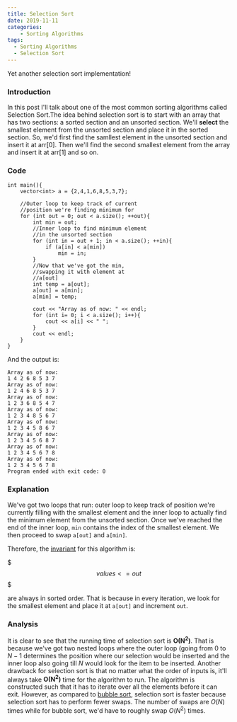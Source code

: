 ```yaml
---
title: Selection Sort
date: 2019-11-11
categories: 
    - Sorting Algorithms
tags:
  - Sorting Algorithms
  - Selection Sort
---
```


Yet another selection sort implementation!
<!-- end -->


### Introduction

In this post I'll talk about one of the most common sorting algorithms called Selection Sort.The idea behind selection sort is to start with an array that has two sections: a sorted section and an unsorted section. We'll **select** the smallest element from the unsorted section and place it in the sorted section. So, we'd first find the samllest element in the unsorted section and insert it at arr[0]. Then we'll find the second smallest element from the array and insert it at arr[1] and so on.

### Code

```cpp{numberLines}
int main(){
    vector<int> a = {2,4,1,6,8,5,3,7};

    //Outer loop to keep track of current
    //position we're finding minimum for
    for (int out = 0; out < a.size(); ++out){
        int min = out;
        //Inner loop to find minimum element
        //in the unsorted section
        for (int in = out + 1; in < a.size(); ++in){
            if (a[in] < a[min])
                min = in;
        }
        //Now that we've got the min,
        //swapping it with element at
        //a[out]
        int temp = a[out];
        a[out] = a[min];
        a[min] = temp;
        
        cout << "Array as of now: " << endl;
        for (int i= 0; i < a.size(); i++){
            cout << a[i] << " ";
        }
        cout << endl;   
    }
}
```

And the output is:

```{numberLines}
Array as of now: 
1 4 2 6 8 5 3 7 
Array as of now: 
1 2 4 6 8 5 3 7 
Array as of now: 
1 2 3 6 8 5 4 7 
Array as of now: 
1 2 3 4 8 5 6 7 
Array as of now: 
1 2 3 4 5 8 6 7 
Array as of now: 
1 2 3 4 5 6 8 7 
Array as of now: 
1 2 3 4 5 6 7 8 
Array as of now: 
1 2 3 4 5 6 7 8 
Program ended with exit code: 0
```

### Explanation

We've got two loops that run: outer loop to keep track of position we're currently filling with the smallest element and the inner loop to actually find the minimum element from the unsorted section. Once we've reached the end of the inner loop, `min` contains the index of the smallest element. We then proceed to swap `a[out]` and `a[min]`.

Therefore, the [invariant](/bubble-sort#invariant) for this algorithm is:

$$$
values <= out
$$$

are always in sorted order. That is because in every iteration, we look for the smallest element and place it at `a[out]` and increment `out`. 


### Analysis

It is clear to see that the running time of selection sort is **O(N<sup>2</sup>)**. That is because we've got two nested loops where the outer loop (going from $0$ to $N - 1$ determines the position where our selection would be inserted and the inner loop also going till $N$ would look for the item to be inserted. Another drawback for selection sort is that no matter what the order of inputs is, it'll always take **O(N<sup>2</sup>)** time for the algorithm to run. The algorithm is constructed such that it has to iterate over all the elements before it can exit. However, as compared to [bubble sort](/bubble-sort), selection sort is faster because selection sort has to perform fewer swaps. The number of swaps are $O(N)$ times while for bubble sort, we'd have to roughly swap $O(N^2)$ times.